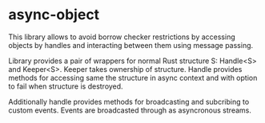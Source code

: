 # async-object
This library allows to avoid borrow checker restrictions by accessing objects by handles and interacting between them using message passing.

Library provides a pair of wrappers for normal Rust structure S: Handle\<S\> and Keeper\<S\>. Keeper takes ownership of structure. Handle provides methods for accessing same the structure in async context and with option to fail when structure is destroyed.

Additionally handle provides methods for broadcasting and subcribing to custom events. Events are broadcasted through as asyncronous streams.
